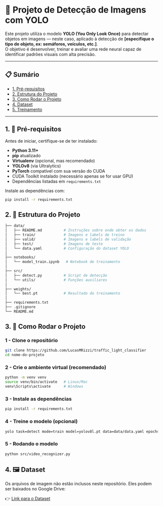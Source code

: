 # 🧠 Projeto de Detecção de Imagens com YOLO

Este projeto utiliza o modelo **YOLO (You Only Look Once)** para detectar objetos em imagens — neste caso, aplicado à detecção de **[especifique o tipo de objeto, ex: semáforos, veículos, etc.]**.  
O objetivo é desenvolver, treinar e avaliar uma rede neural capaz de identificar padrões visuais com alta precisão.

---

## 📋 Sumário

- [1. Pré-requisitos](#1-pré-requisitos)
- [2. Estrutura do Projeto](#2-estrutura-do-projeto)
- [3. Como Rodar o Projeto](#3-como-rodar-o-projeto)
- [4. Dataset](#4-dataset)
- [5. Treinamento](#5-treinamento)

---

## 1. 🧩 Pré-requisitos

Antes de iniciar, certifique-se de ter instalado:

- **Python 3.11+**
- **pip** atualizado
- **Virtualenv** (opcional, mas recomendado)
- **YOLOv8** (via Ultralytics)
- **PyTorch** compatível com sua versão do CUDA
- CUDA Toolkit instalado (necessário apenas se for usar GPU)
- Dependências listadas em `requirements.txt`

Instale as dependências com:
```bash
pip install -r requirements.txt
```
## 2. 📂 Estrutura do Projeto

```bash
├── data/
│   ├── README.md          # Instruções sobre onde obter os dados
│   ├── train/             # Imagens e labels de treino
│   ├── valid/             # Imagens e labels de validação
│   ├── test/              # Imagens de teste
│   └── data.yaml          # Configuração do dataset YOLO
│ 
├── notebooks/
│   └── model_train.ipynb   # Notebook de treinamento
│
├── src/
│   ├── detect.py          # Script de detecção
│   └── utils/             # Funções auxiliares
│
├── weights/
│   └── best.pt            # Resultado do treinamento
│
├── requirements.txt
├── .gitignore
└── README.md
```
## 3. 🚀 Como Rodar o Projeto

### 1 - Clone o repositório
```bash
git clone https://github.com/LucasMRizzi/traffic_light_classifier
cd nome-do-projeto
```
### 2 - Crie o ambiente virtual (recomendado)
```bash
python -m venv venv
source venv/bin/activate   # Linux/Mac
venv\Scripts\activate      # Windows
```
### 3 - Instale as dependências
```bash
pip install -r requirements.txt

```
### 4 - Treine o modelo (opcional)
```bash
yolo task=detect mode=train model=yolov8l.pt data=data/data.yaml epochs=50
```

### 5 - Rodando o modelo
```bash
python src/video_recognizer.py
```

## 4. 🖼️ Dataset

Os arquivos de imagem não estão inclusos neste repositório.
Eles podem ser baixados no Google Drive:

👉 [Link para o Dataset](https://drive.google.com/drive/folders/1339TI4yWAzAqONhsjsg_7Dn-lC9qltqU?usp=sharing)  

